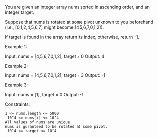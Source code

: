 You are given an integer array nums sorted in ascending order, and an integer target.

Suppose that nums is rotated at some pivot unknown to you beforehand (i.e., [0,1,2,4,5,6,7] might become [4,5,6,7,0,1,2]).

If target is found in the array return its index, otherwise, return -1.

 

Example 1:

Input: nums = [4,5,6,7,0,1,2], target = 0
Output: 4

Example 2:

Input: nums = [4,5,6,7,0,1,2], target = 3
Output: -1

Example 3:

Input: nums = [1], target = 0
Output: -1

 

Constraints:

    1 <= nums.length <= 5000
    -10^4 <= nums[i] <= 10^4
    All values of nums are unique.
    nums is guranteed to be rotated at some pivot.
    -10^4 <= target <= 10^4

